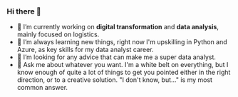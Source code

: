 ### Hi there 👋

- 🔭 I’m currently working on **digital transformation** and **data analysis**, mainly focused on logistics.
- 🌱 I’m always learning new things, right now I'm upskilling in Python and Azure, as key skills for my data analyst career.
- 🤔 I’m looking for any advice that can make me a super data analyst.
- 💬 Ask me about whatever you want. I'm a white belt on everything, but I know enough of quite a lot of things to get you pointed either in the right direction, or to a creative solution. "I don't know, but..." is my most common answer.

<!--
# Index
# Toolkit summary
# How I use my toolkit
## Data
### Power BI
### Python
### Excel
## Business process improvement
### Scrum/Kanban
### Bizagi
# Skills I have
## Analysis
## Servant-leader
## Goal-oriented
## Stakeholders management
## Strategic vision
## Team coaching/empowering
## Planning
# Projects I develop(ed)
-->
